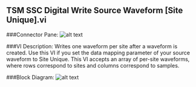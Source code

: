 ## **TSM SSC Digital Write Source Waveform [Site Unique].vi**
###Connector Pane:
![alt text](/Instrument%20Control/Digital/Source%20and%20Capture%20Waveforms/TSM%20SSC%20Digital%20Write%20Source%20Waveform%20[Site%20Unique].vic.png "TSM SSC Digital Write Source Waveform [Site Unique].vi connector pane")

###VI Description:
Writes one waveform per site after a waveform is created. Use this VI if you set the data mapping parameter of your source waveform to Site Unique. This VI accepts an array of per-site waveforms, where rows correspond to sites and columns correspond to samples.

###Block Diagram:
![alt text](/Instrument%20Control/Digital/Source%20and%20Capture%20Waveforms/TSM%20SSC%20Digital%20Write%20Source%20Waveform%20[Site%20Unique].vid.png "TSM SSC Digital Write Source Waveform [Site Unique].vi block diagram")

